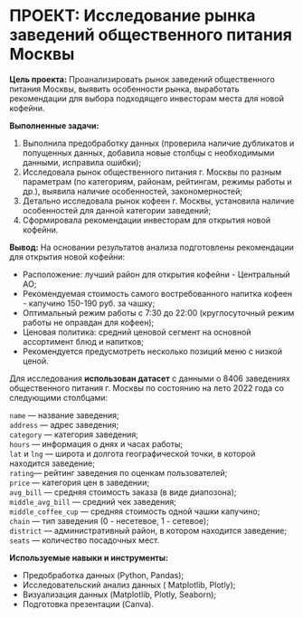 # ПРОЕКТ: Исследование рынка заведений общественного питания Москвы
**Цель проекта:** Проанализировать рынок заведений общественного питания Москвы, выявить особенности рынка, выработать рекомендации 
для выбора подходящего инвесторам места для новой кофейни.  

**Выполненные задачи:**   
1. Выполнила предобработку данных (проверила наличие дубликатов и попущенных данных, добавила новые столбцы с необходимыми данными,
   исправила ошибки);  
2. Исследовала рынок общественного питания г. Москвы по разным параметрам (по категориям, районам, рейтингам, режимы работы и др.),
выявила наличие особенностей, закономерностей;
3. Детально исследовала рынок кофеен г. Москвы, установила наличие особенностей для данной категории заведений;
4. Сформировала рекомендации инвесторам для открытия новой кофейни.   

**Вывод:** На основании результатов анализа подготовлены рекомендации для открытия новой кофейни:  
* Расположение: лучший район для открытия кофейни - Центральный АО;  
* Рекомендуемая стоимость самого востребованного напитка кофеен - капучино 150-190 руб. за чашку;  
* Оптимальный режим работы с 7:30 до 22:00 (круглосуточный режим работы не оправдан для кофеен);  
* Ценовая политика: средний ценовой сегмент на основной ассортимент блюд и напитков;  
* Рекомендуется предусмотреть несколько позиций меню с низкой ценой.  
  
Для исследования **использован датасет** с данными о 8406 заведениях общественного питания г. Москвы по состоянию на лето 2022 года 
со следующими столбцами:  

`name` — название заведения;  
`address` — адрес заведения;  
`category` — категория заведения;  
`hours` — информация о днях и часах работы;  
`lat` и `lng` — широта и долгота географической точки, в которой находится заведение;  
`rating`— рейтинг заведения по оценкам пользователей;  
`price` — категория цен в заведении;  
`avg_bill` — средняя стоимость заказа (в виде диапозона);  
`middle_avg_bill` — средний чек заведения;  
`middle_coffee_cup` — средняя стоимость одной чашки капучино;  
`chain` — тип заведения (0 - несетевое, 1 - сетевое);  
`district` — административный район, в котором находится заведение;  
`seats` — количество посадочных мест.  

**Используемые навыки и инструменты:**   
* Предобработка данных (Python, Pandas);  
* Исследовательский анализ данных ( Matplotlib, Plotly);  
* Визуализация данных (Matplotlib, Plotly, Seaborn);  
* Подготовка презентации (Canva).
